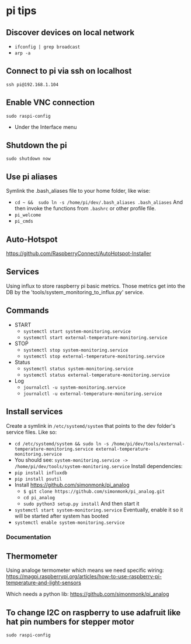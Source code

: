 # pi tips
 
## Discover devices on local network
   * `ifconfig | grep broadcast`
   * `arp -a`

## Connect to pi via ssh on localhost
`ssh pi@192.168.1.104`

## Enable VNC connection
`sudo raspi-config`
* Under the Interface menu

## Shutdown the pi
`sudo shutdown now`

## Use pi aliases
Symlink the .bash_aliases file to your home folder, like wise:
   * `cd ~ &&  sudo ln -s /home/pi/dev/.bash_aliases .bash_aliases`
And then invoke the functions from `.bashrc` or other profile file.
   * `pi_welcome`
   * `pi_cmds`

## Auto-Hotspot
https://github.com/RaspberryConnect/AutoHotspot-Installer

## Services
Using influx to store raspberry pi basic metrics. Those metrics get into the DB by the 'tools/system_monitoring_to_influx.py' service.

## Commands
   * START
      * `systemctl start system-monitoring.service`
      * `systemctl start external-temperature-monitoring.service`
   * STOP
      * `systemctl stop system-monitoring.service`
      * `systemctl stop external-temperature-monitoring.service`
   * Status
      * `systemctl status system-monitoring.service`
      * `systemctl status external-temperature-monitoring.service`
   * Log
      * `journalctl -u system-monitoring.service`
      * `journalctl -u external-temperature-monitoring.service`

## Install services
Create a symlink in `/etc/systemd/system` that points to the dev folder's service files. Like so:
   * `cd /etc/systemd/system && sudo ln -s /home/pi/dev/tools/external-temperature-monitoring.service external-temperature-monitoring.service`
   * You should see: `system-monitoring.service -> /home/pi/dev/tools/system-monitoring.service`
Install dependencies:
   * `pip install influxdb`
   * `pip install psutil`
   * Install https://github.com/simonmonk/pi_analog
      * `$ git clone https://github.com/simonmonk/pi_analog.git`
      * `cd pi_analog`
      * `sudo python3 setup.py install`
And then start it
   * `systemctl start system-monitoring.service`
Eventually, enable it so it will be started after system has booted
   * `systemctl enable system-monitoring.service`


### Documentation
## Thermometer
Using analoge termometer which means we need specific wiring:
https://magpi.raspberrypi.org/articles/how-to-use-raspberry-pi-temperature-and-light-sensors

Which needs a python lib:
https://github.com/simonmonk/pi_analog


## To change I2C on raspberry to use adafruit like hat pin numbers for stepper motor
`sudo raspi-config`

